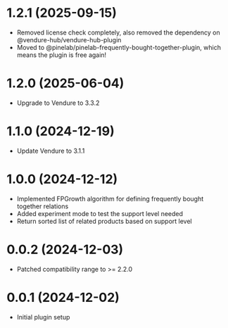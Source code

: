 # 1.2.1 (2025-09-15)

- Removed license check completely, also removed the dependency on @vendure-hub/vendure-hub-plugin
- Moved to @pinelab/pinelab-frequently-bought-together-plugin, which means the plugin is free again!

# 1.2.0 (2025-06-04)

- Upgrade to Vendure to 3.3.2

# 1.1.0 (2024-12-19)

- Update Vendure to 3.1.1

# 1.0.0 (2024-12-12)

- Implemented FPGrowth algorithm for defining frequently bought together relations
- Added experiment mode to test the support level needed
- Return sorted list of related products based on support level

# 0.0.2 (2024-12-03)

- Patched compatibility range to >= 2.2.0

# 0.0.1 (2024-12-02)

- Initial plugin setup
